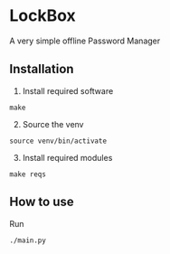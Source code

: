 # LockBox

A very simple offline Password Manager

## Installation

1. Install required software
```
make
```
2. Source the venv
```
source venv/bin/activate
```
3. Install required modules
```
make reqs
```

## How to use
Run
```
./main.py
```
